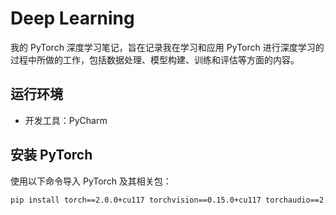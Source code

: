# Deep Learning

我的 PyTorch 深度学习笔记，旨在记录我在学习和应用 PyTorch 进行深度学习的过程中所做的工作，包括数据处理、模型构建、训练和评估等方面的内容。

## 运行环境

- 开发工具：PyCharm

## 安装 PyTorch

使用以下命令导入 PyTorch 及其相关包：

```bash
pip install torch==2.0.0+cu117 torchvision==0.15.0+cu117 torchaudio==2.0.0+cu117 -f https://download.pytorch.org/whl/torch_stable.html --timeout 1000
```

